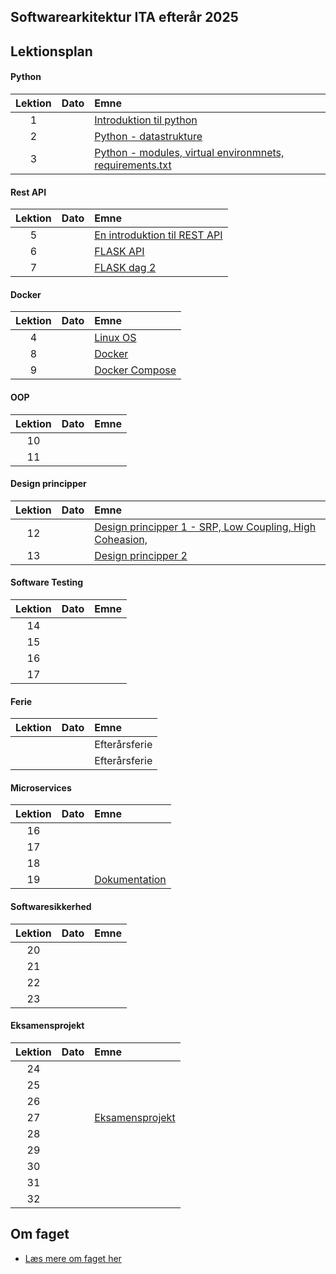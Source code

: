 ## Softwarearkitektur ITA efterår 2025    

## Lektionsplan


#### Python
| Lektion |    Dato    |       Emne                            |
|:-----:|:---------:|:----------------------------------------------------------|
|    1    |            | [Introduktion til python](lessons/py_intro_1.md)                |
|    2    |            | [Python - datastrukture](lessons/py_intro_2.md)                 |
|    3    |            | [Python - modules, virtual environmnets, requirements.txt](lessons/py_intro_3.md)|



#### Rest API
| Lektion |    Dato    |       Emne                            |
|:-----:|:---------:|:----------------------------------------------------------|
|    5    |            | [En introduktion til REST API](lessons/introduktion_til_rest_api.md)|
|    6    |            | [FLASK API](lessons/flask.md)|
|    7    |            | [FLASK dag 2](lessons/flask_2.md)           |



#### Docker
| Lektion |    Dato    |       Emne                            |
|:-----:|:---------:|:----------------------------------------------------------|
|    4    |            | [Linux OS](lessons/linux_1.md)|
|    8    |            | [Docker](lessons/docker_1.md)|
|    9    |            | [Docker Compose](lessons/docker_2.md)|

#### OOP
| Lektion |    Dato    |       Emne                            |
|:-----:|:---------:|:----------------------------------------------------------|
|   10    |            | [](lessons/ses12.md) |
|   11    |            | [](lessons/ses10.md) |

#### Design principper
| Lektion |    Dato    |       Emne                            |
|:-----:|:---------:|:----------------------------------------------------------|
|   12    |            | [Design principper 1 - SRP, Low Coupling, High Coheasion, ](lessons/ses10.md) |
|   13    |            | [Design principper 2](lessons/ses11.md) |

#### Software Testing
| Lektion |    Dato    |       Emne                            |
|:-----:|:---------:|:----------------------------------------------------------|
|   14    |            | [](lessons/ses12.md) |
|   15    |            | [](lessons/ses10.md) |
|   16    |            | [](lessons/ses10.md) |
|   17    |            | [](lessons/ses10.md) |

#### Ferie
| Lektion |    Dato    |       Emne                            |
|:-----:|:---------:|:----------------------------------------------------------|
|         |            | Efterårsferie  |
|         |            | Efterårsferie |


#### Microservices
| Lektion |    Dato    |       Emne                            |
|:-----:|:---------:|:----------------------------------------------------------|
|   16    |            | [](lessons/ses10.md) |
|   17    |            | [](lessons/ses10.md)  |
|   18    |            | [](lessons/ses10.md)  |
|   19    | | [Dokumentation ](lessons/ses10.md)  |


#### Softwaresikkerhed
| Lektion |    Dato    |       Emne                            |
|:-----:|:---------:|:----------------------------------------------------------|
|   20    |            | [](lessons/ses10.md)  |
|   21    |            | [](lessons/ses10.md)  |
|   22    |            | [](lessons/ses10.md)  |
|   23    |            | [](lessons/ses10.md)  |


#### Eksamensprojekt
| Lektion |    Dato    |       Emne                            |
|:-----:|:---------:|:----------------------------------------------------------|
|   24    |            | [](lessons/ses10.md)  |
|   25    |            | [](lessons/ses10.md)  |
|   26    |            | [](lessons/ses10.md)  |
|   27    | | [Eksamensprojekt ](lessons/ses10.md)  |
|   28    |            | [](lessons/ses10.md)  |
|   29    |            | [](lessons/ses10.md)  |
|   30    |            | [](lessons/ses10.md)  |
|   31    |            | [](lessons/ses10.md)  |
|   32    |            | [](lessons/ses10.md)  |

## Om faget
* [Læs mere om faget her](formalia/about_this_elective.md)

